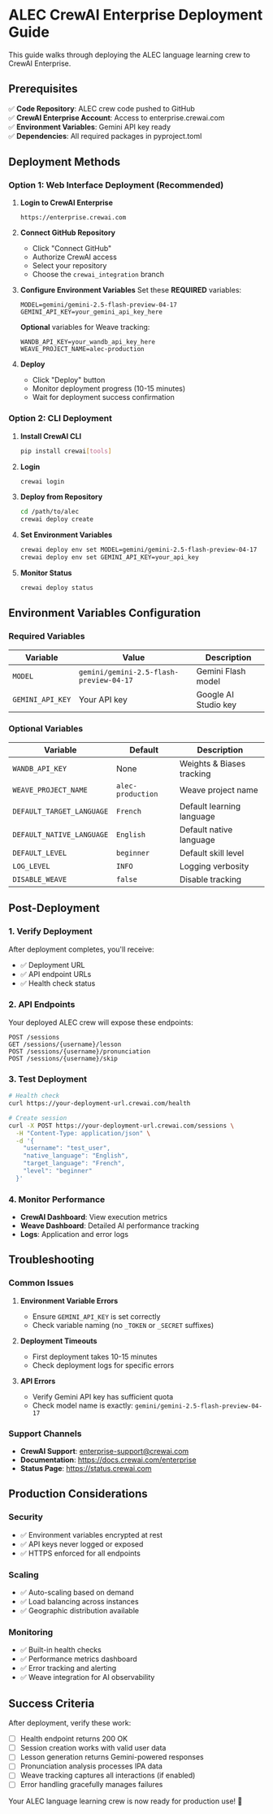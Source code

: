 # ALEC CrewAI Enterprise Deployment Guide

This guide walks through deploying the ALEC language learning crew to CrewAI Enterprise.

## Prerequisites

✅ **Code Repository**: ALEC crew code pushed to GitHub  
✅ **CrewAI Enterprise Account**: Access to enterprise.crewai.com  
✅ **Environment Variables**: Gemini API key ready  
✅ **Dependencies**: All required packages in pyproject.toml  

## Deployment Methods

### Option 1: Web Interface Deployment (Recommended)

1. **Login to CrewAI Enterprise**
   ```
   https://enterprise.crewai.com
   ```

2. **Connect GitHub Repository**
   - Click "Connect GitHub" 
   - Authorize CrewAI access
   - Select your repository
   - Choose the `crewai_integration` branch

3. **Configure Environment Variables**
   Set these **REQUIRED** variables:
   ```
   MODEL=gemini/gemini-2.5-flash-preview-04-17
   GEMINI_API_KEY=your_gemini_api_key_here
   ```
   
   **Optional** variables for Weave tracking:
   ```
   WANDB_API_KEY=your_wandb_api_key_here
   WEAVE_PROJECT_NAME=alec-production
   ```

4. **Deploy**
   - Click "Deploy" button
   - Monitor deployment progress (10-15 minutes)
   - Wait for deployment success confirmation

### Option 2: CLI Deployment

1. **Install CrewAI CLI**
   ```bash
   pip install crewai[tools]
   ```

2. **Login**
   ```bash
   crewai login
   ```

3. **Deploy from Repository**
   ```bash
   cd /path/to/alec
   crewai deploy create
   ```

4. **Set Environment Variables**
   ```bash
   crewai deploy env set MODEL=gemini/gemini-2.5-flash-preview-04-17
   crewai deploy env set GEMINI_API_KEY=your_api_key
   ```

5. **Monitor Status**
   ```bash
   crewai deploy status
   ```

## Environment Variables Configuration

### Required Variables

| Variable | Value | Description |
|----------|-------|-------------|
| `MODEL` | `gemini/gemini-2.5-flash-preview-04-17` | Gemini Flash model |
| `GEMINI_API_KEY` | Your API key | Google AI Studio key |

### Optional Variables

| Variable | Default | Description |
|----------|---------|-------------|
| `WANDB_API_KEY` | None | Weights & Biases tracking |
| `WEAVE_PROJECT_NAME` | `alec-production` | Weave project name |
| `DEFAULT_TARGET_LANGUAGE` | `French` | Default learning language |
| `DEFAULT_NATIVE_LANGUAGE` | `English` | Default native language |
| `DEFAULT_LEVEL` | `beginner` | Default skill level |
| `LOG_LEVEL` | `INFO` | Logging verbosity |
| `DISABLE_WEAVE` | `false` | Disable tracking |

## Post-Deployment

### 1. Verify Deployment
After deployment completes, you'll receive:
- ✅ Deployment URL
- ✅ API endpoint URLs
- ✅ Health check status

### 2. API Endpoints
Your deployed ALEC crew will expose these endpoints:

```
POST /sessions
GET /sessions/{username}/lesson  
POST /sessions/{username}/pronunciation
POST /sessions/{username}/skip
```

### 3. Test Deployment
```bash
# Health check
curl https://your-deployment-url.crewai.com/health

# Create session
curl -X POST https://your-deployment-url.crewai.com/sessions \
  -H "Content-Type: application/json" \
  -d '{
    "username": "test_user",
    "native_language": "English", 
    "target_language": "French",
    "level": "beginner"
  }'
```

### 4. Monitor Performance
- **CrewAI Dashboard**: View execution metrics
- **Weave Dashboard**: Detailed AI performance tracking
- **Logs**: Application and error logs

## Troubleshooting

### Common Issues

1. **Environment Variable Errors**
   - Ensure `GEMINI_API_KEY` is set correctly
   - Check variable naming (no `_TOKEN` or `_SECRET` suffixes)

2. **Deployment Timeouts**
   - First deployment takes 10-15 minutes
   - Check deployment logs for specific errors

3. **API Errors**
   - Verify Gemini API key has sufficient quota
   - Check model name is exactly: `gemini/gemini-2.5-flash-preview-04-17`

### Support Channels
- **CrewAI Support**: enterprise-support@crewai.com
- **Documentation**: https://docs.crewai.com/enterprise
- **Status Page**: https://status.crewai.com

## Production Considerations

### Security
- ✅ Environment variables encrypted at rest
- ✅ API keys never logged or exposed
- ✅ HTTPS enforced for all endpoints

### Scaling
- ✅ Auto-scaling based on demand
- ✅ Load balancing across instances
- ✅ Geographic distribution available

### Monitoring
- ✅ Built-in health checks
- ✅ Performance metrics dashboard
- ✅ Error tracking and alerting
- ✅ Weave integration for AI observability

## Success Criteria

After deployment, verify these work:
- [ ] Health endpoint returns 200 OK
- [ ] Session creation works with valid user data
- [ ] Lesson generation returns Gemini-powered responses
- [ ] Pronunciation analysis processes IPA data
- [ ] Weave tracking captures all interactions (if enabled)
- [ ] Error handling gracefully manages failures

Your ALEC language learning crew is now ready for production use! 🚀